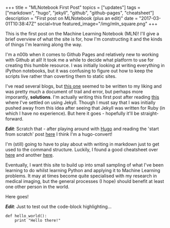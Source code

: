 +++
title = "MLNotebook First Post"
topics = ["updates"]
tags = ["markdown", "hugo", "jekyll", "github", "github-pages", "cheatsheet"]
description = "First post on MLNotebook (plus an edit)"
date = "2017-03-01T10:38:47Z"
social=true
featured_image="/img/mln_square.png"
+++


This is the first post on the Machine Learning Notebook (MLN)! I'll give a brief overview of what the site is for, how I'm constructing it and the kinds of things I'm learning along the way.

<!--more-->

I'm a n00b when it comes to Github Pages and relatively new to working with Github at all! It took me a while to decide what platform to use for creating this humble resource. I was initially looking at writing everything in iPython notebooks, but it was confusing to figure out how to keep the scripts live rather than coverting them to static sites.

I've read several blogs, but [this one](http://bruceeckel.github.io/2014/11/19/using-github-pages/ "Using Github Pages") seemed to be written to my liking and was pretty much a document of trail and error, but perhaps more imporantly, __solutions__. I'm actually writing this first post after reading [this](https://www.smashingmagazine.com/2014/08/build-blog-jekyll-github-pages/ "Build a Blog with Jekyll and Github Pages") where I've settled on using Jekyll. Though I must say that I was initially pushed away from this idea after seeing that Jekyll was written for Ruby (in which I have no experience). But here it goes - hopefully it'll be straight-forward.

_**Edit**_: Scratch that - after playing around with [Hugo](https://gohugo.io/ "Hugo Homepage") and reading the 'start from scratch' post [here](https://www.digitalocean.com/community/tutorials/how-to-install-and-use-hugo-a-static-site-generator-on-ubuntu-14-04#adjusting-the-initial-configuration-for-your-site "Quickstart Hugo") I think I'm a hugo-convert!

I'm (still) going to have to play about with writing in markdown just to get used to the command structure. Luckily, I found a good cheatsheet over [here](https://github.com/adam-p/markdown-here/wiki/Markdown-Cheatsheet "Markdown Cheatsheet") and another [here](https://sourceforge.net/p/hugo-generator/wiki/markdown_syntax/ "Sourceforge Markdown").

Eventually, I want this site to build up into small sampling of what I've been learning to do whilst learning Python and applying it to Machine Learning problems. It may at times become quite specialised with my research in medical imaging, but the general processes (I hope) should benefit at least one other person in the world.

Here goes!

_**Edit**_: Just to test out the code-block highlighting...
<pre><code class="python"
>def hello_world():
    print "Hello there!"
</code></pre>

